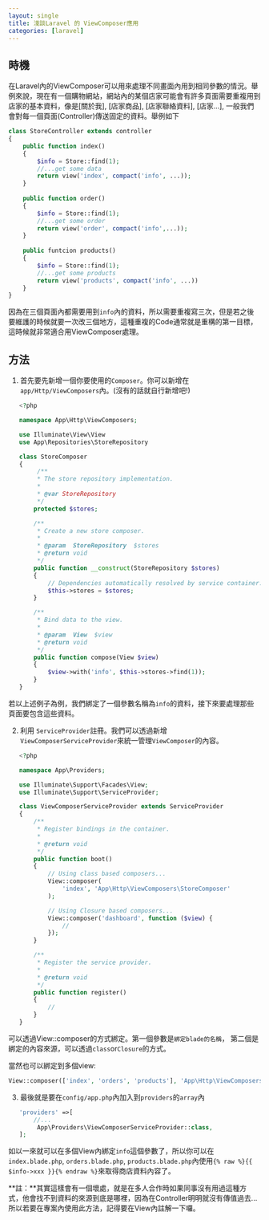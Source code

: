 ```yaml
---
layout: single
title: 淺談Laravel 的 ViewComposer應用
categories: [laravel]
---
```


## 時機

在Laravel內的ViewComposer可以用來處理不同畫面內用到相同參數的情況。舉例來說，現在有一個購物網站，網站內的某個店家可能會有許多頁面需要重複用到店家的基本資料，像是[關於我], [店家商品], [店家聯絡資料], [店家...], 一般我們會對每一個頁面(Controller)傳送固定的資料。舉例如下

```php
class StoreController extends controller
{
    public function index()
    {
    	$info = Store::find(1);
        //...get some data
        return view('index', compact('info', ...));
    }
    
    public function order()
    {
        $info = Store::find(1);
        //...get some order
        return view('order', compact('info',...));
    }
    
    public funtcion products()
    {
    	$info = Store::find(1);
        //...get some products
        return view('products', compact('info', ...))
    }
}
```

因為在三個頁面內都需要用到`info`內的資料，所以需要重複寫三次，但是若之後要維護的時候就要一次改三個地方，這種重複的Code通常就是重構的第一目標，這時候就非常適合用ViewComposer處理。



## 方法

1. 首先要先新增一個你要使用的`Composer`。你可以新增在`app/Http/ViewComposers`內。(沒有的話就自行新增吧!)

```php
   <?php

   namespace App\Http\ViewComposers;

   use Illuminate\View\View
   use App\Repositories\StoreRepository

   class StoreComposer
   {
        /**
        * The store repository implementation.
        *
        * @var StoreRepository
        */
       protected $stores;

       /**
        * Create a new store composer.
        *
        * @param  StoreRepository  $stores
        * @return void
        */
       public function __construct(StoreRepository $stores)
       {
           // Dependencies automatically resolved by service container...
           $this->stores = $stores;
       }

       /**
        * Bind data to the view.
        *
        * @param  View  $view
        * @return void
        */
       public function compose(View $view)
       {
           $view->with('info', $this->stores->find(1));
       }
   }
```

   若以上述例子為例，我們綁定了一個參數名稱為`info`的資料，接下來要處理那些頁面要包含這些資料。

2. 利用 `ServiceProvider`註冊。我們可以透過新增`ViewComposerServiceProvider`來統一管理`ViewComposer`的內容。

```php
   <?php

   namespace App\Providers;

   use Illuminate\Support\Facades\View;
   use Illuminate\Support\ServiceProvider;

   class ViewComposerServiceProvider extends ServiceProvider
   {
       /**
        * Register bindings in the container.
        *
        * @return void
        */
       public function boot()
       {
           // Using class based composers...
           View::composer(
               'index', 'App\Http\ViewComposers\StoreComposer'
           );

           // Using Closure based composers...
           View::composer('dashboard', function ($view) {
               //
           });
       }

       /**
        * Register the service provider.
        *
        * @return void
        */
       public function register()
       {
           //
       }
   }
```

   可以透過View::composer的方式綁定。第一個參數是`綁定blade的名稱`， 第二個是綁定的內容來源，可以透過`class`or`Closure`的方式。

   當然也可以綁定到多個view:

   ```php
   View::composer(['index', 'orders', 'products'], 'App\Http\ViewComposers\StoreComposer')
   ```

3. 最後就是要在`config/app.php`內加入到`providers`的`array`內

```php
   'providers' =>[
       //...
    	App\Providers\ViewComposerServiceProvider::class,
   ];
```

如以一來就可以在多個View內綁定`info`這個參數了，所以你可以在`index.blade.php`, `orders.blade.php`, `products.blade.php`內使用`{% raw %}{{ $info->xxx }}{% endraw %}`來取得商店資料內容了。

**註：**其實這樣會有一個壞處，就是在多人合作時如果同事沒有用過這種方式，他會找不到資料的來源到底是哪裡，因為在Controller明明就沒有傳值過去...所以若要在專案內使用此方法，記得要在View內註解一下囉。